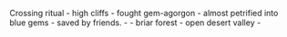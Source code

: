 Crossing ritual
	- high cliffs
		- fought gem-agorgon
		- almost petrified into blue gems
		- saved by friends. 
		- 
	- briar forest
	- open desert valley
	- 